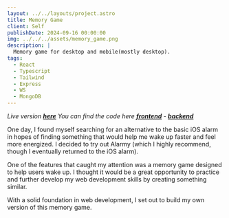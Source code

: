 ```yaml
---
layout: ../../layouts/project.astro
title: Memory Game
client: Self
publishDate: 2024-09-16 00:00:00
img: ../../../assets/memory_game.png
description: |
  Memory game for desktop and mobile(mostly desktop).
tags:
  - React
  - Typescript
  - Tailwind
  - Express
  - WS
  - MongoDB
---
```


_Live version [**here**](https://memory-game-xyz.vercel.app/)_
_You can find the code here [**frontend**](https://github.com/dtetradis/memory_game_frontend) - [**backend**](https://github.com/dtetradis/memory_game_backend)_

One day, I found myself searching for an alternative to the basic iOS alarm in hopes of finding something that would help me wake up faster and feel more energized. I decided to try out Alarmy (which I highly recommend, though I eventually returned to the iOS alarm).

One of the features that caught my attention was a memory game designed to help users wake up. I thought it would be a great opportunity to practice and further develop my web development skills by creating something similar.

With a solid foundation in web development, I set out to build my own version of this memory game.
